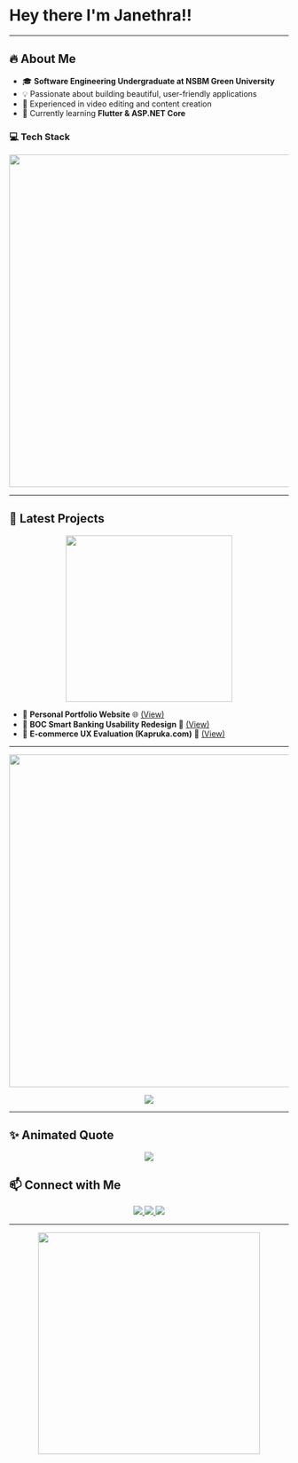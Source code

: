 <h1>Hey there I'm Janethra!!</h1>

---

## 🔥 About Me
- 🎓 **Software Engineering Undergraduate at NSBM Green University**
- 💡 Passionate about building beautiful, user-friendly applications
- 🎥 Experienced in video editing and content creation
- 🚀 Currently learning **Flutter & ASP.NET Core**

### 💻 Tech Stack
<p align="center">
  <img src="https://skillicons.dev/icons?i=html,css,js,react,flutter,figma,xd,adobe,cpp,cs,dotnet,python" width="600">
</p>

---

## 🚀 Latest Projects

<p align="center">
  <img src="https://media.giphy.com/media/JIX9t2j0ZTN9S/giphy.gif" width="300">
</p>

- 🔹 **Personal Portfolio Website** 🌐 [(View)](https://github.com/your-portfolio-link)
- 🔹 **BOC Smart Banking Usability Redesign** 📲 [(View)](https://github.com/your-boc-project-link)
- 🔹 **E-commerce UX Evaluation (Kapruka.com)** 🛒 [(View)](https://github.com/your-kapruka-project-link)

---

<p align="center">
  <img src="https://github-readme-stats.vercel.app/api?username=chaki-web&show_icons=true&theme=tokyonight" width="600">
</p>

<p align="center">
  <img src="https://github-profile-trophy.vercel.app/?username=chaki-web&theme=dracula&no-bg=true&margin-w=15" />
</p>

---

## ✨ Animated Quote
<p align="center">
  <img src="https://readme-typing-svg.herokuapp.com?font=Fira+Code&size=22&pause=1000&color=36BCF7&center=true&width=700&lines=%E2%9C%A8+Code+is+like+humor.+When+you+have+to+explain+it,+it's+bad.;%F0%9F%94%A5+Keep+pushing+boundaries,+keep+innovating!;%F0%9F%8C%9F+Strive+for+progress,+not+perfection!" />
</p>

## 📫 Connect with Me
<p align="center">
  <a href="https://linkedin.com/in/your-profile">
    <img src="https://img.shields.io/badge/-LinkedIn-blue?style=flat-square&logo=linkedin&logoColor=white">
  </a>
  <a href="https://twitter.com/your-profile">
    <img src="https://img.shields.io/badge/-Twitter-blue?style=flat-square&logo=twitter&logoColor=white">
  </a>
  <a href="https://github.com/Janethra">
    <img src="https://img.shields.io/badge/-GitHub-333?style=flat-square&logo=github&logoColor=white">
  </a>
</p>

---

<p align="center">
  <img src="https://media.giphy.com/media/13UZisxBxkjPwI/giphy.gif" width="400">
</p>
